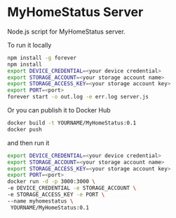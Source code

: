 # MyHomeStatus Server

Node.js script for MyHomeStatus server. 

To run it locally

```bash
npm install -g forever
npm install
export DEVICE_CREDENTIAL=<your device credential>
export STORAGE_ACCOUNT=<your storage account name>
export STORAGE_ACCESS_KEY=<your storage account key>
export PORT=<port>
forever start -o out.log -e err.log server.js
```
Or you can publish it to Docker Hub

```bash
docker build -t YOURNAME/MyHomeStatus:0.1
docker push
```

and then run it

```bash
export DEVICE_CREDENTIAL=<your device credential>
export STORAGE_ACCOUNT=<your storage account name>
export STORAGE_ACCESS_KEY=<your storage account key>
export PORT=<port>
docker run -d -p 3000:3000 \
-e DEVICE_CREDENTIAL -e STORAGE_ACCOUNT \
-e STORAGE_ACCESS_KEY -e PORT \
--name myhomestatus \
 YOURNAME/MyHomeStatus:0.1
```